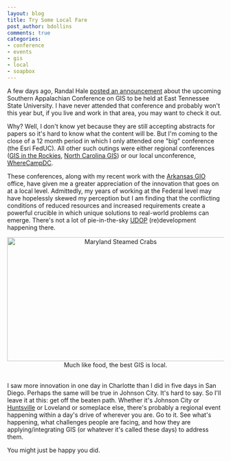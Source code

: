 ```yaml
---
layout: blog
title: Try Some Local Fare
post_author: bdollins
comments: true
categories:
- conference
- events
- gis
- local
- soapbox
---
```


A few days ago, Randal Hale <a href="http://www.northrivergeographic.com/archives/1259">posted an announcement</a> about the upcoming Southern Appalachian Conference on GIS to be held at East Tennessee State University. I have never attended that conference and probably won't this year but, if you live and work in that area, you may want to check it out. <!--more-->

Why? Well, I don't know yet because they are still accepting abstracts for papers so it's hard to know what the content will be. But I'm coming to the close of a 12 month period in which I only attended one "big" conference (the Esri FedUC). All other such outings were either regional conferences (<a href="http://www.gisintherockies.org/GISITR2011/Home/Default.aspx">GIS in the Rockies</a>, <a href="http://www.ncgicc.com/CurrentActivities/NCGISConference/tabid/158/Default.aspx">North Carolina GIS</a>) or our local unconference, <a href="http://www.wherecampdc.org/">WhereCampDC</a>.

These conferences, along with my recent work with the <a href="http://www.gis.arkansas.gov/">Arkansas GIO</a> office, have given me a greater appreciation of the innovation that goes on at a local level. Admittedly, my years of working at the Federal level may have hopelessly skewed my perception but I am finding that the conflicting conditions of reduced resources and increased requirements create a powerful crucible in which unique solutions to real-world problems can emerge. There's not a lot of pie-in-the-sky <a href="http://www.mitre.org/work/tech_papers/tech_papers_07/07_0093/">UDOP</a> (re)development happening there.

<div style="text-align:center;"><a href="http://geobabble.files.wordpress.com/2011/06/steamed_crabs_small.png"><img alt="Maryland Steamed Crabs" height="288" src="http://geobabble.files.wordpress.com/2011/06/steamed_crabs_small.png" title="Maryland Steamed Crabs" width="512" /></a><div style="text-align:center;font-size: 14px;">Much like food, the best GIS is local.<br/><br/></div></div>

I saw more innovation in one day in Charlotte than I did in five days in San Diego. Perhaps the same will be true in Johnson City. It's hard to say. So I'll leave it at this: get off the beaten path. Whether it's Johnson City or <a href="http://www.rocketcitygeospatial.com/site/overview/">Huntsville</a> or Loveland or someplace else, there's probably a regional event happening within a day's drive of wherever you are. Go to it. See what's happening, what challenges people are facing, and how they are applying/integrating GIS (or whatever it's called these days) to address them.

You might just be happy you did.